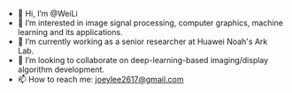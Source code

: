 - 👋 Hi, I’m @WeiLi
- 👀 I’m interested in image signal processing, computer graphics, machine learning and its applications.
- 🌱 I’m currently working as a senior researcher at Huawei Noah's Ark Lab.
- 💞️ I’m looking to collaborate on deep-learning-based imaging/display algorithm development.
- 📫 How to reach me: joeylee2617@gmail.com

<!---
WeiLi-THU/WeiLi-THU is a ✨ special ✨ repository because its `README.md` (this file) appears on your GitHub profile.
You can click the Preview link to take a look at your changes.
--->
